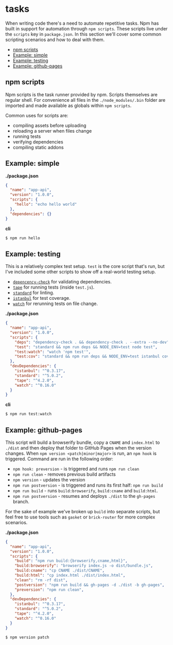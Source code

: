 # tasks
When writing code there's a need to automate repetitive tasks. Npm has built in
support for automation through `npm scripts`. These scripts live under the
`scripts` key in `package.json`. In this section we'll cover some common
scripting scenarios and how to deal with them.

- [npm scripts]()
- [Example: simple]()
- [Example: testing]()
- [Example: github-pages]()

## npm scripts
Npm scripts is the task runner provided by npm. Scripts themselves are regular
shell. For convenience all files in the `./node_modules/.bin` folder are
imported and made available as globals within `npm scripts`.

Common uses for scripts are:
- compiling assets before uploading
- reloading a server when files change
- running tests
- verifying dependencies
- compiling static addons

## Example: simple
__./package.json__
```json
{
  "name": "app-api",
  "version": "1.0.0",
  "scripts": {
    "hello": "echo hello world"
  },
  "dependencies": {}
}
```

__cli__
```sh
$ npm run hello
```

## Example: testing
This is a relatively complex test setup. `test` is the core script that's run,
but I've included some other scripts to show off a real-world testing setup.

- [`depencency-check`](https://github.com/maxogden/dependency-check) for
  validating dependencies.
- [`tape`](https://github.com/substack/tape) for running tests (inside
  `test.js`).
- [`standard`](https://github.com/feross/standard) for linting.
- [`istanbul`](https://github.com/gotwarlost/istanbul) for test coverage.
- [`watch`](https://github.com/mikael/watch) for rerunning tests on file
  change.

__./package.json__
```json
{
  "name": "app-api",
  "version": "1.0.0",
  "scripts": {
    "deps": "dependency-check . && dependency-check . --extra --no-dev",
    "test": "standard && npm run deps && NODE_ENV=test node test",
    "test:watch": "watch 'npm test'",
    "test:cov": "standard && npm run deps && NODE_ENV=test istanbul cover test.js"
  },
  "devDependencies": {
    "istanbul": "^0.3.17",
    "standard": "^5.0.2",
    "tape": "^4.2.0",
    "watch": "^0.16.0"
  }
}
```

__cli__
```sh
$ npm run test:watch
```

## Example: github-pages
This script will build a browserify bundle, copy a `CNAME` and `index.html` to
`./dist` and then deploy that folder to GitHub Pages when the version changes.
When `npm version <patch|minor|major>` is run, an `npm hook` is triggered.
Command are run in the following order:
- `npm hook: preversion` - is triggered and runs `npm run clean`
- `npm run clean` - removes previous build artifacts
- `npm version` - updates the version
- `npm run postversion` - is triggered and runs its first half: `npm run build`
- `npm run build` - runs `build:browserify`, `build:cname` and `build:html`.
- `npm run postversion` - resumes and deploys `./dist` to the `gh-pages`
  branch.

For the sake of example
we've broken up `build` into separate scripts, but feel free to use tools such
as `gasket` or `brick-router` for more complex scenarios.

__./package.json__
```json
{
  "name": "app-api",
  "version": "1.0.0",
  "scripts": {
    "build": "npm run build:{browserify,cname,html}",
    "build:browserify": "browserify index.js -o dist/bundle.js",
    "build:cname": "cp CNAME ./dist/CNAME",
    "build:html": "cp index.html ./dist/index.html",
    "clean": "rm -rf dist",
    "postversion": "npm run build && gh-pages -d ./dist -b gh-pages",
    "preversion": "npm run clean",
  },
  "devDependencies": {
    "istanbul": "^0.3.17",
    "standard": "^5.0.2",
    "tape": "^4.2.0",
    "watch": "^0.16.0"
  }
}
```

```sh
$ npm version patch
```
